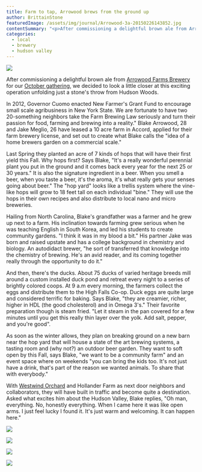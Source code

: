 ```yaml
---
title: Farm to tap, Arrowood brews from the ground up
author: BrittainStone
featuredImage: /assets/img/journal/Arrowood-3a-20150226143852.jpg
contentSummary: "<p>After commissioning a delightful brown ale from Arrowood Farms Brewery for our October gathering, we decided to look a little closer at this exciting operation unfolding just a stone's throw from Hudson Woods.</p>"
categories:
  - local
  - brewery
  - hudson valley
---
```

<p><img src="/assets/img/journal/resized/Arrowood-3a-20150226143824.jpg"></p><p>After commissioning a delightful brown ale from <a href="http://www.arrowoodfarms.com/" target="_blank">Arrowood Farms Brewery</a> for our <a href="http://hudsonwoods.com/blog/1035-autumn-gathering-at-hudson-woods" target="_blank">October gathering</a>, we decided to look a little closer at this exciting operation unfolding just a stone's throw from Hudson Woods.</p><p>In 2012, Governor Cuomo enacted New Farmer's Grant Fund to encourage small scale agribusiness in New York State. We are fortunate to have two 20-something neighbors take the Farm Brewing Law seriously and turn their passion for food, farming and brewing into a reality." Blake Arrowood, 28 and Jake Meglio, 26 have leased a 10 acre farm in Accord, applied for their farm brewery license, and set out to create what Blake calls the "idea of a home brewers garden on a commercial scale."</p><p>Last Spring they planted an acre of 7 kinds of hops that will have their first yield this Fall. Why hops first? Says Blake, "It's a really wonderful perennial plant you put in the ground and it comes back every year for the next 25 or 30 years." It is also the signature ingredient in a beer. When you smell a beer, when you taste a beer, it's the aroma, it's what really gets your senses going about beer." The "hop yard" looks like a trellis system where the vine-like hops will grow to 18 feet tall on each individual "bine." They will use the hops in their own recipes and also distribute to local nano and micro breweries.</p><p>Hailing from North Carolina, Blake's grandfather was a farmer and he grew up next to a farm. His inclination towards farming grew serious when he was teaching English in South Korea, and led his students to create community gardens. "I think it was in my blood a bit." His partner Jake was born and raised upstate and has a college background in chemistry and biology. An autodidact brewer, "he sort of transferred that knowledge into the chemistry of brewing. He's an avid reader, and its coming together really through the opportunity to do it."</p><p>And then, there's the ducks. About 75 ducks of varied heritage breeds mill around a custom installed duck pond and retreat every night to a series of brightly colored coops. At 9 a.m every morning, the farmers collect the eggs and distribute them to the High Falls Co-op. Duck eggs are quite large and considered terrific for baking. Says Blake, "they are creamier, richer, higher in HDL (the good cholesterol) and in Omega 3's." Their favorite preparation though is steam fried. "Let it steam in the pan covered for a few minutes until you get this really thin layer over the yolk. Add salt, pepper, and you're good".</p><p>As soon as the winter allows, they plan on breaking ground on a new barn near the hop yard that will house a state of the art brewing systems, a tasting room and (why not?) an outdoor beer garden. They want to soft open by this Fall, says Blake, "we want to be a community farm" and an event space where on weekends "you can bring the kids too. It's not just have a drink, that's part of the reason we wanted animals. To share that with everybody."</p><p>With <a href="http://westwindorchard.com/" target="_blank">Westwind Orchard</a> and Hollander Farm as next door neighbors and collaborators, they will have built in traffic and become quite a destination. Asked what excites him about the Hudson Valley, Blake replies, "Oh man, everything. No, honestly everything. When I came here it was like open arms. I just feel lucky I found it. It's just warm and welcoming. It can happen here."</p><p><img src="/assets/img/journal/resized/Arrowood-2a.jpg"></p><p><img src="/assets/img/journal/resized/Arrowood-10.jpg"></p><p><img src="/assets/img/journal/resized/Arrowood-4-20150226121952.jpg"></p><p><img src="/assets/img/journal/resized/Arrowood-8.jpg"></p>